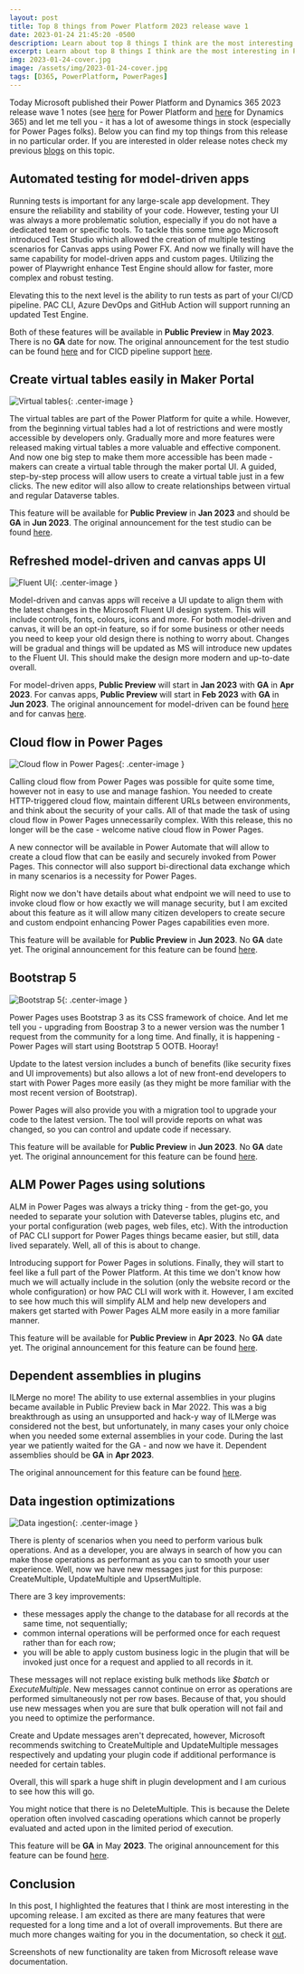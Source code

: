 ```yaml
---
layout: post
title: Top 8 things from Power Platform 2023 release wave 1
date: 2023-01-24 21:45:20 -0500
description: Learn about top 8 things I think are the most interesting in Power Platform 2023 release wave 1
excerpt: Learn about top 8 things I think are the most interesting in Power Platform 2023 release wave 1
img: 2023-01-24-cover.jpg
image: /assets/img/2023-01-24-cover.jpg
tags: [D365, PowerPlatform, PowerPages]
---
```


Today Microsoft published their Power Platform and Dynamics 365 2023 release wave 1 notes (see [here](https://learn.microsoft.com/en-us/power-platform/release-plan/2023wave1/) for Power Platform and [here](https://learn.microsoft.com/en-us/dynamics365/release-plan/2023wave1/) for Dynamics 365) and let me tell you - it has a lot of awesome things in stock (especially for Power Pages folks). Below you can find my top things from this release in no particular order. If you are interested in older release notes check my previous [blogs](https://www.dancingwithcrm.com/top-things-from-2022-release-wave-1/) on this topic.

## Automated testing for model-driven apps

Running tests is important for any large-scale app development. They ensure the reliability and stability of your code. However, testing your UI was always a more problematic solution, especially if you do not have a dedicated team or specific tools. To tackle this some time ago Microsoft introduced Test Studio which allowed the creation of multiple testing scenarios for Canvas apps using Power FX. And now we finally will have the same capability for model-driven apps and custom pages. Utilizing the power of Playwright enhance Test Engine should allow for faster, more complex and robust testing.

Elevating this to the next level is the ability to run tests as part of your CI/CD pipeline. PAC CLI, Azure DevOps and GitHub Action will support running an updated Test Engine.

Both of these features will be available in **Public Preview** in **May 2023**. There is no **GA** date for now. The original announcement for the test studio can be found [here](https://learn.microsoft.com/en-us/power-platform/release-plan/2023wave1/power-apps/run-automated-tests-custom-pages-model-driven-apps) and for CICD pipeline support [here](https://learn.microsoft.com/en-us/power-platform/release-plan/2023wave1/power-apps/test-power-apps-cicd-pipelines).

## Create virtual tables easily in Maker Portal

![Virtual tables]({{site.baseurl}}/assets/img/2023-01-25-virtual-table.jpg){: .center-image }

The virtual tables are part of the Power Platform for quite a while. However, from the beginning virtual tables had a lot of restrictions and were mostly accessible by developers only. Gradually more and more features were released making virtual tables a more valuable and effective component. And now one big step to make them more accessible has been made - makers can create a virtual table through the maker portal UI. A guided, step-by-step process will allow users to create a virtual table just in a few clicks. The new editor will also allow to create relationships between virtual and regular Dataverse tables.

This feature will be available for **Public Preview** in **Jan 2023** and should be **GA** in **Jun 2023**. The original announcement for the test studio can be found [here](https://learn.microsoft.com/en-us/power-platform/release-plan/2023wave1/power-apps/create-virtual-tables-easily-maker-portal).

## Refreshed model-driven and canvas apps UI

![Fluent UI]({{site.baseurl}}/assets/img/2023-01-25-fluent-ui.jpg){: .center-image }

Model-driven and canvas apps will receive a UI update to align them with the latest changes in the Microsoft Fluent UI design system. This will include controls, fonts, colours, icons and more. For both model-driven and canvas, it will be an opt-in feature, so if for some business or other needs you need to keep your old design there is nothing to worry about. Changes will be gradual and things will be updated as MS will introduce new updates to the Fluent UI. This should make the design more modern and up-to-date overall.

For model-driven apps, **Public Preview** will start in **Jan 2023** with **GA** in **Apr 2023**. For canvas apps, **Public Preview** will start in **Feb 2023** with **GA** in **Jun 2023**. The original announcement for model-driven can be found [here](https://learn.microsoft.com/en-us/power-platform/release-plan/2023wave1/power-apps/enjoy-new-look-feel-model-driven-power-apps) and for canvas [here](https://learn.microsoft.com/en-us/power-platform/release-plan/2023wave1/power-apps/build-canvas-apps-using-new-refreshed-controls).

## Cloud flow in Power Pages

![Cloud flow in Power Pages]({{site.baseurl}}/assets/img/2023-01-25-cloud-flow.png){: .center-image }

Calling cloud flow from Power Pages was possible for quite some time, however not in easy to use and manage fashion. You needed to create HTTP-triggered cloud flow, maintain different URLs between environments, and think about the security of your calls. All of that made the task of using cloud flow in Power Pages unnecessarily complex. With this release, this no longer will be the case - welcome native cloud flow in Power Pages.

A new connector will be available in Power Automate that will allow to create a cloud flow that can be easily and securely invoked from Power Pages. This connector will also support bi-directional data exchange which in many scenarios is a necessity for Power Pages.

Right now we don't have details about what endpoint we will need to use to invoke cloud flow or how exactly we will manage security, but I am excited about this feature as it will allow many citizen developers to create secure and custom endpoint enhancing Power Pages capabilities even more.

This feature will be available for **Public Preview** in **Jun 2023**. No **GA** date yet. The original announcement for this feature can be found [here](https://learn.microsoft.com/en-us/power-platform/release-plan/2023wave1/power-pages/use-cloud-flows-power-pages-sites).

## Bootstrap 5

![Bootstrap 5]({{site.baseurl}}/assets/img/2023-01-25-bootstrap5.png){: .center-image }

Power Pages uses Bootstrap 3 as its CSS framework of choice. And let me tell you - upgrading from Boostrap 3 to a newer version was the number 1 request from the community for a long time. And finally, it is happening - Power Pages will start using Bootstrap 5 OOTB. Hooray!

Update to the latest version includes a bunch of benefits (like security fixes and UI improvements) but also allows a lot of new front-end developers to start with Power Pages more easily (as they might be more familiar with the most recent version of Bootstrap).

Power Pages will also provide you with a migration tool to upgrade your code to the latest version. The tool will provide reports on what was changed, so you can control and update code if necessary. 

This feature will be available for **Public Preview** in **Jun 2023**. No **GA** date yet. The original announcement for this feature can be found [here](https://learn.microsoft.com/en-us/power-platform/release-plan/2023wave1/power-pages/use-bootstrap-version-5-power-pages).

## ALM Power Pages using solutions

ALM in Power Pages was always a tricky thing - from the get-go, you needed to separate your solution with Dateverse tables, plugins etc, and your portal configuration (web pages, web files, etc). With the introduction of PAC CLI support for Power Pages things became easier, but still, data lived separately. Well, all of this is about to change.

Introducing support for Power Pages in solutions. Finally, they will start to feel like a full part of the Power Platform. At this time we don't know how much we will actually include in the solution (only the website record or the whole configuration) or how PAC CLI will work with it. However, I am excited to see how much this will simplify ALM and help new developers and makers get started with Power Pages ALM more easily in a more familiar manner.

This feature will be available for **Public Preview** in **Apr 2023**. No **GA** date yet. The original announcement for this feature can be found [here](https://learn.microsoft.com/en-us/power-platform/release-plan/2023wave1/power-pages/manage-power-pages-alm-using-solutions).

## Dependent assemblies in plugins

ILMerge no more! The ability to use external assemblies in your plugins became available in Public Preview back in Mar 2022. This was a big breakthrough as using an unsupported and hack-y way of ILMerge was considered not the best, but unfortunately, in many cases your only choice when you needed some external assemblies in your code. During the last year we patiently waited for the GA - and now we have it. Dependent assemblies should be **GA** in **Apr 2023**.

The original announcement for this feature can be found [here](https://learn.microsoft.com/en-us/power-platform/release-plan/2023wave1/data-platform/include-dependent-assemblies-plug-ins).

## Data ingestion optimizations

![Data ingestion]({{site.baseurl}}/assets/img/2023-01-25-data.jpg){: .center-image }

There is plenty of scenarios when you need to perform various bulk operations. And as a developer, you are always in search of how you can make those operations as performant as you can to smooth your user experience. Well, now we have new messages just for this purpose: CreateMultiple, UpdateMultiple and UpsertMultiple.

There are 3 key improvements:

- these messages apply the change to the database for all records at the same time, not sequentially;
- common internal operations will be performed once for each request rather than for each row;
- you will be able to apply custom business logic in the plugin that will be invoked just once for a request and applied to all records in it.

These messages will not replace existing bulk methods like *$batch* or *ExecuteMultiple*. New messages cannot continue on error as operations are performed simultaneously not per row bases. Because of that, you should use new messages when you are sure that bulk operation will not fail and you need to optimize the performance.

Create and Update messages aren't deprecated, however, Microsoft recommends switching to CreateMultiple and UpdateMultiple messages respectively and updating your plugin code if additional performance is needed for certain tables.

Overall, this will spark a huge shift in plugin development and I am curious to see how this will go.

You might notice that there is no DeleteMultiple. This is because the Delete operation often involved cascading operations which cannot be properly evaluated and acted upon in the limited period of execution.

This feature will be **GA** in May **2023**. The original announcement for this feature can be found [here](https://learn.microsoft.com/en-us/power-platform/release-plan/2023wave1/data-platform/optimize-data-ingestion-performance-createmultiple-updatemultiple-apis). 

## Conclusion

In this post, I highlighted the features that I think are most interesting in the upcoming release. I am excited as there are many features that were requested for a long time and a lot of overall improvements. But there are much more changes waiting for you in the documentation, so check it [out](https://learn.microsoft.com/en-us/power-platform/release-plan/2023wave1/).

Screenshots of new functionality are taken from Microsoft release wave documentation.
